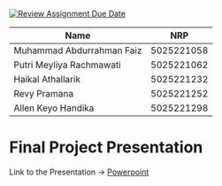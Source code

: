 [![Review Assignment Due Date](https://classroom.github.com/assets/deadline-readme-button-22041afd0340ce965d47ae6ef1cefeee28c7c493a6346c4f15d667ab976d596c.svg)](https://classroom.github.com/a/ZUtYscbQ)

| Name                      | NRP        |
| --------------------------|------------|
| Muhammad Abdurrahman Faiz | 5025221058 |
| Putri Meyliya Rachmawati  | 5025221062 |
| Haikal Athallarik         | 5025221232 |
| Revy Pramana              | 5025221252 |
| Allen Keyo Handika        | 5025221298 |

# Final Project Presentation
Link to the Presentation -> [Powerpoint](https://www.canva.com/design/DAGTbyoR8Ao/iD_t-yf8BvWk2orBtgYlJw/edit?utm_content=DAGTbyoR8Ao&utm_campaign=designshare&utm_medium=link2&utm_source=sharebutton)
